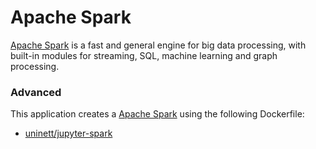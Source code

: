 # Apache Spark

[Apache Spark](https://spark.apache.org/) is a fast and general engine for big data processing, with built-in modules for streaming, SQL, machine learning and graph processing.

### Advanced
This application creates a [Apache Spark](https://github.com/UNINETT/helm-charts/tree/master/spark) using the following Dockerfile:
  - [uninett/jupyter-spark](https://github.com/UNINETT/helm-charts-dockerfiles/tree/0f20926/jupyter-spark/Dockerfile)
